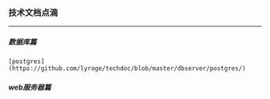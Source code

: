 ### 技术文档点滴
*** 


##### 数据库篇
    [postgres](https://github.com/lyroge/techdoc/blob/master/dbserver/postgres/)


##### web服务器篇
